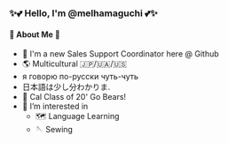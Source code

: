 ### ✨💕 Hello, I'm @melhamaguchi 💕✨  
  
  

#### 💭 About Me 💭
* 🌱 I'm a new Sales Support Coordinator here @ Github  
* 🌎 Multicultural 🇯🇵/🇺🇦/🇺🇸 
* я говорю по-русски чуть-чуть
* 日本語は少し分わかりま.
* 🐻 Cal Class of 20' Go Bears!
* 🧐 I’m interested in 
  * 🗺️ Language Learning 
  * 🪡 Sewing
